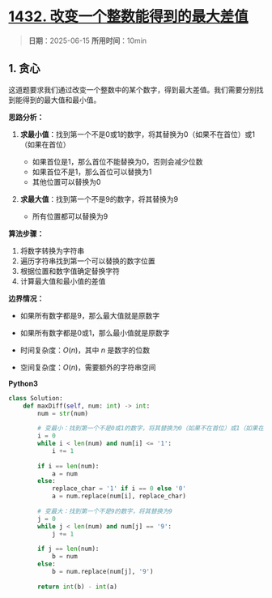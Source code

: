 # [1432. 改变一个整数能得到的最大差值](https://leetcode.cn/problems/max-difference-you-can-get-from-changing-an-integer/description/)

> **日期**：2025-06-15
> **所用时间**：10min

## 1. 贪心

这道题要求我们通过改变一个整数中的某个数字，得到最大差值。我们需要分别找到能得到的最大值和最小值。

**思路分析：**
1. **求最小值**：找到第一个不是0或1的数字，将其替换为0（如果不在首位）或1（如果在首位）
   - 如果首位是1，那么首位不能替换为0，否则会减少位数
   - 如果首位不是1，那么首位可以替换为1
   - 其他位置可以替换为0

2. **求最大值**：找到第一个不是9的数字，将其替换为9
   - 所有位置都可以替换为9

**算法步骤：**
1. 将数字转换为字符串
2. 遍历字符串找到第一个可以替换的数字位置
3. 根据位置和数字值确定替换字符
4. 计算最大值和最小值的差值

**边界情况：**
- 如果所有数字都是9，那么最大值就是原数字
- 如果所有数字都是0或1，那么最小值就是原数字

- 时间复杂度：$O(n)$，其中 $n$ 是数字的位数
- 空间复杂度：$O(n)$，需要额外的字符串空间

**Python3**

```python
class Solution:
    def maxDiff(self, num: int) -> int:
        num = str(num)
        
        # 变最小：找到第一个不是0或1的数字，将其替换为0（如果不在首位）或1（如果在首位）
        i = 0
        while i < len(num) and num[i] <= '1':
            i += 1
        
        if i == len(num):
            a = num
        else:
            replace_char = '1' if i == 0 else '0'
            a = num.replace(num[i], replace_char)
        
        # 变最大：找到第一个不是9的数字，将其替换为9
        j = 0
        while j < len(num) and num[j] == '9':
            j += 1
        
        if j == len(num):
            b = num
        else:
            b = num.replace(num[j], '9')
        
        return int(b) - int(a)
```